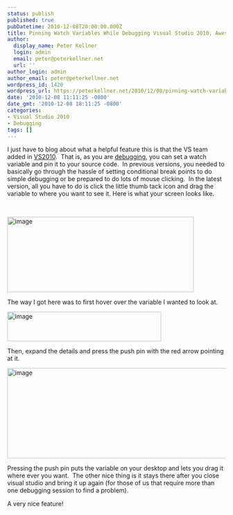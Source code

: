 ```yaml
---
status: publish
published: true
pubDatetime: 2010-12-08T20:00:00.000Z
title: Pinning Watch Variables While Debugging Visual Studio 2010, Awesome Feature
author:
  display_name: Peter Kellner
  login: admin
  email: peter@peterkellner.net
  url: ''
author_login: admin
author_email: peter@peterkellner.net
wordpress_id: 1420
wordpress_url: https://peterkellner.net/2010/12/08/pinning-watch-variables-while-debugging-visual-studio-2010/
date: '2010-12-08 11:11:25 -0800'
date_gmt: '2010-12-08 18:11:25 -0800'
categories:
- Visual Studio 2010
- Debugging
tags: []
---
```

<p>I just have to blog about what a helpful feature this is that the VS team added in <a href="http://www.microsoft.com/visualstudio/en-us/products/2010-editions">VS2010</a>.&#160; That is, as you are <a href="http://weblogs.asp.net/scottgu/archive/2010/08/18/debugging-tips-with-visual-studio-2010.aspx">debugging</a>, you can set a watch variable and pin it to your source code.&#160; In previous versions, you needed to basically go through the hassle of setting conditional break points to do simple debugging or be prepared to do lots of mouse clicking.&#160; In the latest version, all you have to do is click the little thumb tack icon and drag the variable to where you want to see it. Here is what your screen looks like.</p>
<p>&#160;</p>
<p><a href="/FilesForWebDownload/Pinning-Watch-Variables-While-Debugging-_87E9/image.png"><img style="background-image: none; border-bottom: 0px; border-left: 0px; padding-left: 0px; padding-right: 0px; display: inline; border-top: 0px; border-right: 0px; padding-top: 0px" title="image" border="0" alt="image" src="/FilesForWebDownload/Pinning-Watch-Variables-While-Debugging-_87E9/image_thumb.png" width="430" height="174" /></a></p>
<p>  <!--more-->
<p>The way I got here was to first hover over the variable I wanted to look at.</p>
<p><a href="/FilesForWebDownload/Pinning-Watch-Variables-While-Debugging-_87E9/image_3.png"><img style="background-image: none; border-bottom: 0px; border-left: 0px; padding-left: 0px; padding-right: 0px; display: inline; border-top: 0px; border-right: 0px; padding-top: 0px" title="image" border="0" alt="image" src="/FilesForWebDownload/Pinning-Watch-Variables-While-Debugging-_87E9/image_thumb_3.png" width="355" height="68" /></a></p>
<p>Then, expand the details and press the push pin with the red arrow pointing at it.</p>
<p><a href="/FilesForWebDownload/Pinning-Watch-Variables-While-Debugging-_87E9/image_4.png"><img style="background-image: none; border-bottom: 0px; border-left: 0px; padding-left: 0px; padding-right: 0px; display: inline; border-top: 0px; border-right: 0px; padding-top: 0px" title="image" border="0" alt="image" src="/FilesForWebDownload/Pinning-Watch-Variables-While-Debugging-_87E9/image_thumb_4.png" width="712" height="208" /></a></p>
<p>Pressing the push pin puts the variable on your desktop and lets you drag it where ever you want.&#160; The other nice thing is it stays there after you close visual studio and bring it up again (for those of us that require more than one debugging session to find a problem).</p>
<p>A very nice feature!&#160; </p>
